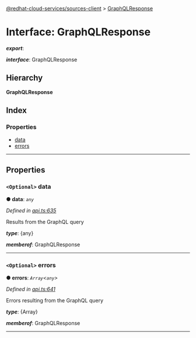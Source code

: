 [@redhat-cloud-services/sources-client](../README.md) > [GraphQLResponse](../interfaces/graphqlresponse.md)

# Interface: GraphQLResponse

*__export__*: 

*__interface__*: GraphQLResponse

## Hierarchy

**GraphQLResponse**

## Index

### Properties

* [data](graphqlresponse.md#data)
* [errors](graphqlresponse.md#errors)

---

## Properties

<a id="data"></a>

### `<Optional>` data

**● data**: *`any`*

*Defined in [api.ts:635](https://github.com/RedHatInsights/javascript-clients/blob/master/packages/sources/api.ts#L635)*

Results from the GraphQL query

*__type__*: {any}

*__memberof__*: GraphQLResponse

___
<a id="errors"></a>

### `<Optional>` errors

**● errors**: *`Array`<`any`>*

*Defined in [api.ts:641](https://github.com/RedHatInsights/javascript-clients/blob/master/packages/sources/api.ts#L641)*

Errors resulting from the GraphQL query

*__type__*: {Array}

*__memberof__*: GraphQLResponse

___

